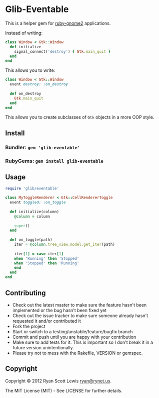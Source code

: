 # Glib-Eventable

This is a helper gem for [ruby-gnome2][gtk] applications.

Instead of writing:

```ruby
class Window < Gtk::Window
  def initialize
    signal_connect('destroy') { Gtk.main_quit }
  end
end
```

This allows you to write:

```ruby
class Window < Gtk::Window
  event destroy: :on_destroy
  
  def on_destroy
    Gtk.main_quit
  end
end
```

This allows you to create subclasses of `Gtk` objects in a more OOP style.

## Install

### Bundler: `gem 'glib-eventable'`

### RubyGems: `gem install glib-eventable`

## Usage

```ruby
require 'glib/eventable'

class MyToggleRenderer < Gtk::CellRendererToggle
  event toggled: :on_toggle
        
  def initialize(column)
    @column = column
          
    super()
  end
        
  def on_toggle(path)
    iter = @column.tree_view.model.get_iter(path)
          
    iter[1] = case iter[1]
    when 'Running' then 'Stopped'
    when 'Stopped' then 'Running'
    end
  end
end
```
## Contributing

* Check out the latest master to make sure the feature hasn't been implemented or the bug hasn't been fixed yet
* Check out the issue tracker to make sure someone already hasn't requested it and/or contributed it
* Fork the project
* Start or switch to a testing/unstable/feature/bugfix branch
* Commit and push until you are happy with your contribution
* Make sure to add tests for it. This is important so I don't break it in a future version unintentionally.
* Please try not to mess with the Rakefile, VERSION or gemspec.

## Copyright

Copyright © 2012 Ryan Scott Lewis <ryan@rynet.us>.

The MIT License (MIT) - See LICENSE for further details.

[gtk]: http://ruby-gnome2.sourceforge.jp/